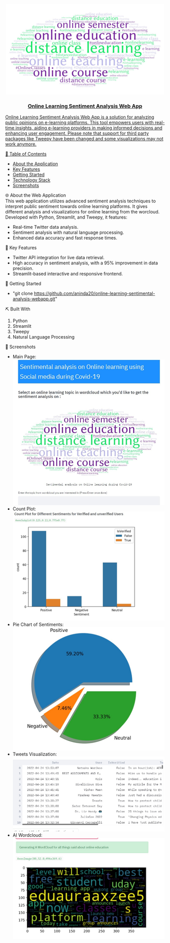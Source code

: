 
<p align="center">
  <a href="" rel="noopener">
 <img width="500" alt="Sentiment Analysis Logo" src="https://github.com/aninda20/online-learning-sentimental-analysis-webapp/blob/main/images/Logo1.JPG"
</a>
</p>

<h3 align="center"> Online Learning Sentiment Analysis Web App
    <br> 
</h3>

<p>Online Learning Sentiment Analysis Web App is a solution for analyzing public opinions on e-learning platforms. This tool empowers users with real-time insights, aiding e-learning providers in making informed decisions and enhancing user engagement. Please note that support for third party packages like Tweepy have been changed and some visualizations may not work anymore.</p>

📝 Table of Contents

- [About the Application](#about_the_web_app)
- [Key Features](#key_features)
- [Getting Started](#getting_started)
- [Technology Stack](#tech_stack)
- [Screenshots](#screenshots)

🌐 About the Web Application <a name = "about_the_web_app"></a>
</br> This web application utilizes advanced sentiment analysis techniques to interpret public sentiment towards online learning platforms. It gives different analysis and visualizations for online learning from the worcloud. Developed with Python, Streamlit, and Tweepy, it features:

- Real-time Twitter data analysis.
- Sentiment analysis with natural language processing.
- Enhanced data accuracy and fast response times.

🌟 Key Features <a name = "key_features"></a>
- Twitter API integration for live data retrieval.
- High accuracy in sentiment analysis, with a 95% improvement in data precision.
- Streamlit-based interactive and responsive frontend.

🏁 Getting Started <a name = "getting_started"></a>
- "git clone https://github.com/aninda20/online-learning-sentimental-analysis-webapp.git"

⛏️ Built With </br> <a name = "tech_stack"></a>
1) Python </br>
2) Streamlit </br>
3) Tweepy </br>
4) Natural Language Processing </br>

🤳 Screenshots <a name = "screenshots"></a>
- Main Page: ![Main Page](https://github.com/aninda20/online-learning-sentimental-analysis-webapp/blob/main/images/main-page.jpeg)
- Count Plot: ![Count Plot](https://github.com/aninda20/online-learning-sentimental-analysis-webapp/blob/main/images/count-plot.jpeg)
- Pie Chart of Sentiments: ![Pie Chart of Sentiments](https://github.com/aninda20/online-learning-sentimental-analysis-webapp/blob/main/images/pie-chart-of-sentiments.jpeg)
- Tweets Visualization: ![Tweets Visualization](https://github.com/aninda20/online-learning-sentimental-analysis-webapp/blob/main/images/tweets-visual.jpeg)
- AI Wordcloud: ![AI Wordcloud](https://github.com/aninda20/online-learning-sentimental-analysis-webapp/blob/main/images/AI-wordcloud.jpeg)


